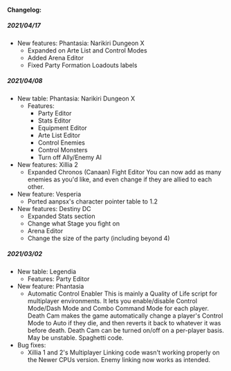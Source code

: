 
  
#### Changelog:

##### 2021/04/17
 - New features: Phantasia: Narikiri Dungeon X
	 - Expanded on Arte List and Control Modes
	 - Added Arena Editor
	 - Fixed Party Formation Loadouts labels
##### 2021/04/08
- New table: Phantasia: Narikiri Dungeon X
	- Features:
		- Party Editor
		- Stats Editor
		- Equipment Editor
		- Arte List Editor
		- Control Enemies
		- Control Monsters
		- Turn off Ally/Enemy AI
- New features: Xillia 2
	-  Expanded Chronos (Canaan) Fight Editor
		You can now add as many enemies as you'd like, and even change if they are allied to each other.
- New feature: Vesperia
	- Ported aanpsx's character pointer table to 1.2
- New features: Destiny DC
	- Expanded Stats section
	- Change what Stage you fight on
	- Arena Editor
	- Change the size of the party (including beyond 4)

##### 2021/03/02

- New table: Legendia 
   - Features: Party Editor
 - New feature: Phantasia
	 - Automatic Control Enabler
		This is mainly a Quality of Life script for multiplayer environments. It lets you enable/disable Control Mode/Dash Mode and Combo Command Mode for each player. Death Cam makes the game automatically change a player's Control Mode to Auto if they die, and then reverts it back to whatever it was before death. Death Cam can be turned on/off on a per-player basis. May be unstable. Spaghetti code.
- Bug fixes:
	 - Xillia 1 and 2's Multiplayer Linking code wasn't working properly on the Newer CPUs version. Enemy linking now works as intended.